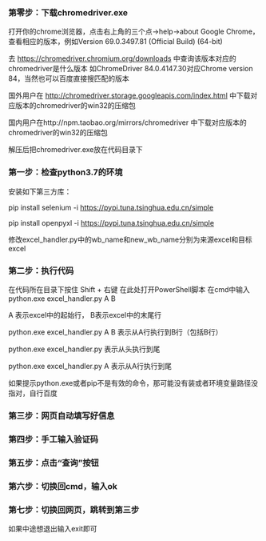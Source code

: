 ### 第零步：下载chromedriver.exe
打开你的chrome浏览器，点击右上角的三个点->help->about Google Chrome，查看相应的版本，例如Version 69.0.3497.81 (Official Build) (64-bit)

去 https://chromedriver.chromium.org/downloads 中查询该版本对应的chromedriver是什么版本
如ChromeDriver 84.0.4147.30对应Chrome version 84，当然也可以百度直接搜匹配的版本

国外用户在 http://chromedriver.storage.googleapis.com/index.html 中下载对应版本的chromedriver的win32的压缩包

国内用户在http://npm.taobao.org/mirrors/chromedriver 中下载对应版本的chromedriver的win32的压缩包

解压后把chromedriver.exe放在代码目录下
### 第一步：检查python3.7的环境
安装如下第三方库：

pip install selenium -i https://pypi.tuna.tsinghua.edu.cn/simple

pip install openpyxl -i https://pypi.tuna.tsinghua.edu.cn/simple

修改excel_handler.py中的wb_name和new_wb_name分别为来源excel和目标excel

### 第二步：执行代码
在代码所在目录下按住 Shift + 右键 在此处打开PowerShell脚本
在cmd中输入python.exe excel_handler.py A B

A 表示excel中的起始行， B表示excel中的末尾行

python.exe excel_handler.py A B 表示从A行执行到B行（包括B行）

python.exe excel_handler.py 表示从头执行到尾

python.exe excel_handler.py A 表示从A行执行到尾

如果提示python.exe或者pip不是有效的命令，那可能没有装或者环境变量路径没指对，自行百度
### 第三步：网页自动填写好信息
### 第四步：手工输入验证码
### 第五步：点击“查询”按钮
### 第六步：切换回cmd，输入ok
### 第七步：切换回网页，跳转到第三步

如果中途想退出输入exit即可
